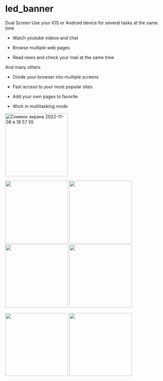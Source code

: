 # led_banner


Dual Screen 
Use your IOS or Android device for several tasks at the same time

- Watch youtube videos and chat

- Browse multiple web pages

- Read news and check your mail at the same time

And many others


- Divide your browser into multiple screens

- Fast access to your most popular sites

- Add your own pages to favorite

- Work in multitasking mode

<img width="200" alt="Снимок экрана 2022-11-08 в 18 57 55" src="https://user-images.githubusercontent.com/111867806/200573328-7f0cb241-32a2-47c3-b575-89df0bf8061c.png">

<img src="https://user-images.githubusercontent.com/111867806/200572579-1abd3529-5271-40b8-8243-c98a5cb66145.gif" width="200"> <img src="https://user-images.githubusercontent.com/111867806/200572611-1fca1fb7-dffb-4343-9a97-fd74ab3c8c05.gif" width="200"> <img src="https://user-images.githubusercontent.com/111867806/200572627-03ce5428-d9fa-4790-be82-a3e5378249f5.gif" width="200"> <img src="https://user-images.githubusercontent.com/111867806/200572650-7fc7e387-6923-40a2-9763-8a8bf5712d83.gif" width="200"> 


<img src="https://user-images.githubusercontent.com/111867806/196601695-306d373b-b541-4f98-bd27-005f755a9eaa.gif" width="200"> <img src="https://user-images.githubusercontent.com/111867806/196603351-46bc671b-a531-4651-9eda-d603cd60adea.gif" width="200"> 














